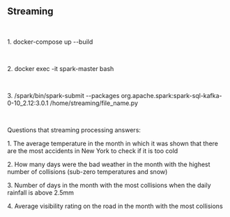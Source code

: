 <h2> Streaming </h2> <br>

<p> 1. docker-compose up --build </p> <br>
<p> 2. docker exec -it spark-master bash </p> <br>
<p> 3. /spark/bin/spark-submit --packages org.apache.spark:spark-sql-kafka-0-10_2.12:3.0.1 /home/streaming/file_name.py </p> <br>

<p> Questions that streaming processing answers: </p>
<p> 1. The average temperature in the month in which it was shown that there are the most accidents in New York to check if it is too cold </p>
<p> 2. How many days were the bad weather in the month with the highest number of collisions (sub-zero temperatures and snow) </p>
<p> 3. Number of days in the month with the most collisions when the daily rainfall is above 2.5mm </p>
<p> 4. Average visibility rating on the road in the month with the most collisions </p>
